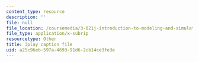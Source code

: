 ```yaml
---
content_type: resource
description: ''
file: null
file_location: /coursemedia/3-021j-introduction-to-modeling-and-simulation-spring-2012/a25c96eb597a469391d62cb14ce3fe3e_HkoxlFUerR0.srt
file_type: application/x-subrip
resourcetype: Other
title: 3play caption file
uid: a25c96eb-597a-4693-91d6-2cb14ce3fe3e
---
```


